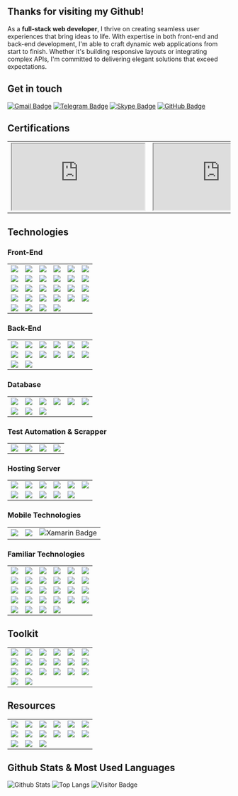 ## Thanks for visiting my Github!

As a **full-stack web developer**, I thrive on creating seamless user experiences that bring ideas to life. With expertise in both front-end and back-end development, I'm able to craft dynamic web applications from start to finish. Whether it's building responsive layouts or integrating complex APIs, I'm committed to delivering elegant solutions that exceed expectations.

## Get in touch

[![Gmail Badge](https://img.shields.io/badge/luckydevn16@gmail.com-EA4335?logo=gmail&logoColor=fff&style=flat)](mailto:luckydevn16@gmail.com)
[![Telegram Badge](https://img.shields.io/badge/luckydevn16-26A5E4?logo=telegram&logoColor=fff&style=flat)](https://t.me/luckydevn16)
[![Skype Badge](https://img.shields.io/badge/-luckydevn16-00AFF0?logo=skype&logoColor=fff&style=flat)](https://join.skype.com/invite/vrb1Ds8a7YFK)
[![GitHub Badge](https://img.shields.io/badge/luckydevn16-181717?logo=github&logoColor=fff&style=flat)](https://github.com/luckydevn16)

## Certifications

<table>
    <tr>
        <td align="center">
            <iframe src="https://www.hackerrank.com/certificates/iframe/8eec68c6aae6"></iframe>
        </td>
        <td align="center">
            <iframe src="https://www.hackerrank.com/certificates/iframe/5aba3d55ef5a"></iframe>
        </td>
        <td align="center">
            <iframe src="https://www.hackerrank.com/certificates/iframe/6908600828c6"></iframe>
        </td>
        <td align="center">
            <iframe src="https://www.hackerrank.com/certificates/iframe/58f678c2087a"></iframe>
        </td>
        <td align="center">
            <iframe src="https://www.hackerrank.com/certificates/iframe/c93c60328b76"></iframe>
        </td>
    </tr>
</table>


## Technologies

### Front-End
<table>
    <tr>
        <td align="center">
            <img src="https://img.shields.io/badge/HTML5-E34F26?logo=html5&logoColor=fff&style=flat" />
        </td>
        <td align="center">
            <img src="https://img.shields.io/badge/CSS3-1572B6?logo=css3&logoColor=fff&style=flat" />
        </td>
        <td align="center">
            <img src="https://img.shields.io/badge/JavaScript-F7DF1E?logo=javascript&logoColor=000&style=flat" />
        </td>
        <td align="center">
            <img src="https://img.shields.io/badge/TypeScript-3178C6?logo=typescript&logoColor=fff&style=flat" />
        </td>
        <td align="center">
            <img src="https://img.shields.io/badge/Sass-C69?logo=sass&logoColor=fff&style=flat" />
        </td>
        <td align="center">
            <img src="https://img.shields.io/badge/Less-1D365D?logo=less&logoColor=fff&style=flat" />
        </td>
    </tr>
    <tr>
        <td align="center">
            <img src="https://img.shields.io/badge/jQuery-0769AD?logo=jquery&logoColor=fff&style=flat" />
        </td>
        <td align="center">
            <img src="https://img.shields.io/badge/Bootstrap-7952B3?logo=bootstrap&logoColor=fff&style=flat" />
        </td>
        <td align="center">
            <img src="https://img.shields.io/badge/React-61DAFB?logo=react&logoColor=000&style=flat" />
        </td>
        <td align="center">
            <img src="https://img.shields.io/badge/Recoil-3578E5?logo=recoil&logoColor=fff&style=flat" />
        </td>
        <td align="center">
            <img src="https://img.shields.io/badge/Redux-764ABC?logo=redux&logoColor=fff&style=flat" />
        </td>
        <td align="center">
            <img src="https://img.shields.io/badge/Gatsby-639?logo=gatsby&logoColor=fff&style=flat" />
        </td>
    </tr>
    <tr>
        <td align="center">
            <img src="https://img.shields.io/badge/Next.js-000?logo=nextdotjs&logoColor=fff&style=flat" />
        </td>
        <td align="center">
            <img src="https://img.shields.io/badge/Vue.js-4FC08D?logo=vuedotjs&logoColor=fff&style=flat" />
        </td>
        <td align="center">
            <img src="https://img.shields.io/badge/Vuetify-1867C0?logo=vuetify&logoColor=fff&style=flat" />
        </td>
        <td align="center">
            <img src="https://img.shields.io/badge/Quasar-050A14?logo=quasar&logoColor=fff&style=flat" />
        </td>
        <td align="center">
            <img src="https://img.shields.io/badge/Nuxt.js-00DC82?logo=nuxtdotjs&logoColor=fff&style=flat" />
        </td>
        <td align="center">
            <img src="https://img.shields.io/badge/Angular-DD0031?logo=angular&logoColor=fff&style=flat" />
        </td>
    </tr>
    <tr>
        <td align="center">
            <img src="https://img.shields.io/badge/Backbone.js-0071B5?logo=backbonedotjs&logoColor=fff&style=flat" />
        </td>
        <td align="center">
            <img src="https://img.shields.io/badge/Ember.js-E04E39?logo=emberdotjs&logoColor=fff&style=flat" />
        </td>
        <td align="center">
            <img src="https://img.shields.io/badge/Handlebars.js-000?logo=handlebarsdotjs&logoColor=fff&style=flat" />
        </td>
        <td align="center">
            <img src="https://img.shields.io/badge/Tailwind-06B6D4?logo=tailwindcss&logoColor=fff&style=flat" />
        </td>
        <td align="center">
            <img src="https://img.shields.io/badge/MUI-007FFF?logo=mui&logoColor=fff&style=flat" />
        </td>
        <td align="center">
            <img src="https://img.shields.io/badge/Chakra%20UI-319795?logo=chakraui&logoColor=fff&style=flat" />
        </td>
    </tr>
    <tr>
        <td align="center">
            <img src="https://img.shields.io/badge/Ant%20Design-0170FE?logo=antdesign&logoColor=fff&style=flat" />
        </td>
        <td align="center">
            <img src="https://img.shields.io/badge/Blueprint-137CBD?logo=blueprint&logoColor=fff&style=flat" />
        </td>
        <td align="center">
            <img src="https://img.shields.io/badge/Vite-646CFF?logo=vite&logoColor=fff&style=flat" />
        </td>
        <td align="center">
            <img src="https://img.shields.io/badge/CRA-09D3AC?logo=createreactapp&logoColor=fff&style=flat" />
        </td>
    </tr>
</table>

### Back-End
<table>
    <tr>
        <td align="center">
            <img src="https://img.shields.io/badge/PHP-777BB4?logo=php&logoColor=fff&style=flat" />
        </td>
        <td align="center">
            <img src="https://img.shields.io/badge/CodeIgniter-EF4223?logo=codeigniter&logoColor=fff&style=flat" />
        </td>
        <td align="center">
            <img src="https://img.shields.io/badge/Symfony-000?logo=symfony&logoColor=fff&style=flat" />
        </td>
        <td align="center">
            <img src="https://img.shields.io/badge/Laravel-FF2D20?logo=laravel&logoColor=fff&style=flat" />
        </td>
        <td align="center">
            <img src="https://img.shields.io/badge/Python-3776AB?logo=python&logoColor=fff&style=flat" />
        </td>
        <td align="center">
            <img src="https://img.shields.io/badge/Django-092E20?logo=django&logoColor=fff&style=flat" />
        </td>
    </tr>
    <tr>
        <td align="center">
            <img src="https://img.shields.io/badge/Flask-000?logo=flask&logoColor=fff&style=flat" />
        </td>
        <td align="center">
            <img src="https://img.shields.io/badge/Node.js-393?logo=nodedotjs&logoColor=fff&style=flat" />
        </td>
        <td align="center">
            <img src="https://img.shields.io/badge/Express-000?logo=express&logoColor=fff&style=flat" />
        </td>
        <td align="center">
            <img src="https://img.shields.io/badge/Java-E34A86?style=flat-square&logo=java" />
        </td>
        <td align="center">
            <img src="https://img.shields.io/badge/Spring-6DB33F?logo=spring&logoColor=fff&style=flat" />
        </td>
        <td align="center">
            <img src="https://img.shields.io/badge/Spring%20Boot-6DB33F?logo=springboot&logoColor=fff&style=flat" />
        </td>
    </tr>
    <tr>
        <td align="center">
            <img src="https://img.shields.io/badge/Hibernate-59666C?logo=hibernate&logoColor=fff&style=flat" />
        </td>
        <td align="center">
            <img src="https://img.shields.io/badge/Prisma-2D3748?logo=prisma&logoColor=fff&style=flat" />
        </td>
    </tr>
</table>

### Database
<table>
    <tr>
        <td align="center">
            <img src="https://img.shields.io/badge/MySQL-4479A1?logo=mysql&logoColor=fff&style=flat" />
        </td>
        <td align="center">
            <img src="https://img.shields.io/badge/MariaDB-003545?logo=mariadb&logoColor=fff&style=flat" />
        </td>
        <td align="center">
            <img src="https://img.shields.io/badge/PostgreSQL-4169E1?logo=postgresql&logoColor=fff&style=flat" />
        </td>
        <td align="center">
            <img src="https://img.shields.io/badge/MongoDB-47A248?logo=mongodb&logoColor=fff&style=flat" />
        </td>
        <td align="center">
            <img src="https://img.shields.io/badge/SQLite-003B57?logo=sqlite&logoColor=fff&style=flat" />
        </td>
        <td align="center">
            <img src="https://img.shields.io/badge/Firebase-FFCA28?logo=firebase&logoColor=000&style=flat" />
        </td>
    </tr>
    <tr>
        <td align="center">
            <img src="https://img.shields.io/badge/-Redis-black?style=flat-square&logo=Redis" />
        </td>
        <td align="center">
            <img src="https://img.shields.io/badge/Supabase-3FCF8E?logo=supabase&logoColor=fff&style=flat" />
        </td>
        <td align="center">
            <img src="https://img.shields.io/badge/Amazon%20DynamoDB-4053D6?logo=amazondynamodb&logoColor=fff&style=flat" />
        </td>
    </tr>
</table>

### Test Automation & Scrapper
<table>
    <tr>
        <td align="center">
            <img src="https://img.shields.io/badge/Cypress-17202C?logo=cypress&logoColor=fff&style=flat" />
        </td>
        <td align="center">
            <img src="https://img.shields.io/badge/Playwright-2EAD33?logo=playwright&logoColor=fff&style=flat" />
        </td>
        <td align="center">
            <img src="https://img.shields.io/badge/Puppeteer-40B5A4?logo=puppeteer&logoColor=fff&style=flat" />
        </td>
        <td align="center">
            <img src="https://img.shields.io/badge/Selenium-43B02A?logo=selenium&logoColor=fff&style=flat" />
        </td>
    </tr>
</table>

### Hosting Server
<table>
    <tr>
        <td align="center">
            <img src="https://img.shields.io/badge/Amazon%20AWS-232F3E?logo=amazonaws&logoColor=fff&style=flat" />
        </td>
        <td align="center">
            <img src="https://img.shields.io/badge/Amazon%20EC2-F90?logo=amazonec2&logoColor=fff&style=flat" />
        </td>
        <td align="center">
            <img src="https://img.shields.io/badge/Amazon%20S3-569A31?logo=amazons3&logoColor=fff&style=flat" />
        </td>        
        <td align="center">
            <img src="https://img.shields.io/badge/Amazon%20AWS-232F3E?style=flat-square&logo=amazon-aws" />
        </td>
        <td align="center">
            <img src="https://img.shields.io/badge/Microsoft%20Azure-232F7E?style=flat-square&logo=microsoft-azure" />
        </td>
        <td align="center">
            <img src="https://img.shields.io/badge/Google%20Cloud-black?style=flat-square&logo=google-cloud" />
        </td>
    </tr>
    <tr>
        <td align="center">
            <img src="https://img.shields.io/badge/GoDaddy-1BDBDB?logo=godaddy&logoColor=000&style=flat" />
        </td>
        <td align="center">
            <img src="https://img.shields.io/badge/-Digital%20Ocean-darkblue?style=flat-square&logo=digitalocean" />
        </td>
        <td align="center">
            <img src="https://img.shields.io/badge/Plesk-52BBE6?logo=plesk&logoColor=fff&style=flat" />
        </td>
        <td align="center">
            <img src="https://img.shields.io/badge/cPanel-FF6C2C?logo=cpanel&logoColor=fff&style=flat" />
        </td>
        <td align="center">
            <img src="https://img.shields.io/badge/NGINX-009639?logo=nginx&logoColor=fff&style=flat" />
        </td>
    </tr>
</table>

### Mobile Technologies
<table>
    <tr>
        <td align="center">
            <img src="https://img.shields.io/badge/Flutter-02569B?logo=flutter&logoColor=fff&style=flat" />
        </td>
        <td align="center">
            <img src="https://img.shields.io/badge/Ionic-3880FF?logo=ionic&logoColor=fff&style=flat" />
        </td>
        <td align="center">
            <img src="https://img.shields.io/badge/Xamarin-3498DB?logo=xamarin&logoColor=fff&style=flat" alt="Xamarin Badge">
        </td>
    </tr>
</table>

### Familiar Technologies
<table>
    <tr>
        <td align="center">
            <img src="https://img.shields.io/badge/npm-CB3837?logo=npm&logoColor=fff&style=flat" />
        </td>
        <td align="center">
            <img src="https://img.shields.io/badge/Yarn-2C8EBB?logo=yarn&logoColor=fff&style=flat" />
        </td>
        <td align="center">
            <img src="https://img.shields.io/badge/Composer-885630?logo=composer&logoColor=fff&style=flat" />
        </td>
        <td align="center">
            <img src="https://img.shields.io/badge/Electron-47848F?logo=electron&logoColor=fff&style=flat" />
        </td>
        <td align="center">
            <img src="https://img.shields.io/badge/Google%20Maps-4285F4?logo=googlemaps&logoColor=fff&style=flat" />
        </td>
        <td align="center">
            <img src="https://img.shields.io/badge/Leaflet-199900?logo=leaflet&logoColor=fff&style=flat" />
        </td>
    </tr>
    <tr>
        <td align="center">
            <img src="https://img.shields.io/badge/Mapbox-000?logo=mapbox&logoColor=fff&style=flat" />
        </td>
        <td align="center">
            <img src="https://img.shields.io/badge/-Docker-black?style=flat-square&logo=docker" />
        </td>
        <td align="center">
            <img src="https://img.shields.io/badge/Axios-5A29E4?logo=axios&logoColor=fff&style=flat" />
        </td>
        <td align="center">
            <img src="https://img.shields.io/badge/GraphQL-E10098?logo=graphql&logoColor=fff&style=flat" />
        </td>
        <td align="center">
            <img src="https://img.shields.io/badge/Babel-F9DC3E?logo=babel&logoColor=000&style=flat" />
        </td>
        <td align="center">
            <img src="https://img.shields.io/badge/Celery-37814A?logo=celery&logoColor=fff&style=flat" />
        </td>
    </tr>
    <tr>
        <td align="center">
            <img src="https://img.shields.io/badge/ESLint-4B32C3?logo=eslint&logoColor=fff&style=flat" />
        </td>
        <td align="center">
            <img src="https://img.shields.io/badge/FastAPI-009688?logo=fastapi&logoColor=fff&style=flat" />
        </td>
        <td align="center">
            <img src="https://img.shields.io/badge/Hotjar-FD3A5C?logo=hotjar&logoColor=fff&style=flat" />
        </td>
        <td align="center">
            <img src="https://img.shields.io/badge/HubSpot-FF7A59?logo=hubspot&logoColor=fff&style=flat" />
        </td>
        <td align="center">
            <img src="https://img.shields.io/badge/i18next-26A69A?logo=i18next&logoColor=fff&style=flat" />
        </td>
        <td align="center">
            <img src="https://img.shields.io/badge/Lighthouse-F44B21?logo=lighthouse&logoColor=fff&style=flat" />
        </td>
    </tr>
    <tr>
        <td align="center">
            <img src="https://img.shields.io/badge/Lodash-3492FF?logo=lodash&logoColor=fff&style=flat" />
        </td>
        <td align="center">
            <img src="https://img.shields.io/badge/Apache-D22128?logo=apache&logoColor=fff&style=flat" />
        </td>
        <td align="center">
            <img src="https://img.shields.io/badge/-ElasticSearch-005571?style=flat-square&logo=elasticsearch" />
        </td>
        <td align="center">
            <img src="https://img.shields.io/badge/Swagger-85EA2D?logo=swagger&logoColor=000&style=flat" />
        </td>
        <td align="center">
            <img src="https://img.shields.io/badge/Twilio-F22F46?logo=twilio&logoColor=fff&style=flat" />
        </td>
        <td align="center">
            <img src="https://img.shields.io/badge/Web3.js-F16822?logo=web3dotjs&logoColor=fff&style=flat" />
        </td>
    </tr>
    <tr>
        <td align="center">
            <img src="https://img.shields.io/badge/Solidity-363636?logo=solidity&logoColor=fff&style=flat" />
        </td>
        <td align="center">
            <img src="https://img.shields.io/badge/WebRTC-333?logo=webrtc&logoColor=fff&style=flat" />
        </td>
        <td align="center">
            <img src="https://img.shields.io/badge/Zapier-FF4F00?logo=zapier&logoColor=fff&style=flat" />
        </td>
        <td align="center">
            <img src="https://img.shields.io/badge/Anaconda-44A833?logo=anaconda&logoColor=fff&style=flat" />
        </td>
    </tr>
</table>

## Toolkit

<table>
    <tr>
        <td align="center">
            <img src="https://img.shields.io/badge/Git-F05032?logo=git&logoColor=fff&style=flat" />
        </td>
        <td align="center">
            <img src="https://img.shields.io/badge/GitHub-181717?logo=github&logoColor=fff&style=flat" />
        </td>
        <td align="center">
            <img src="https://img.shields.io/badge/GitLab-FC6D26?logo=gitlab&logoColor=fff&style=flat" />
        </td>
        <td align="center">
            <img src="https://img.shields.io/badge/Google%20Docs-4285F4?logo=googledocs&logoColor=fff&style=flat" />
        </td>
        <td align="center">
            <img src="https://img.shields.io/badge/Google%20Drive-4285F4?logo=googledrive&logoColor=fff&style=flat" />
        </td>
        <td align="center">
            <img src="https://img.shields.io/badge/Google%20Sheets-34A853?logo=googlesheets&logoColor=fff&style=flat" />
        </td>
    </tr>
    <tr>
        <td align="center">
            <img src="https://img.shields.io/badge/Slack-4A154B?logo=slack&logoColor=fff&style=flat" />
        </td>
        <td align="center">
            <img src="https://img.shields.io/badge/Trello-0052CC?logo=trello&logoColor=fff&style=flat" />
        </td>
        <td align="center">
            <img src="https://img.shields.io/badge/Jira-0052CC?logo=jira&logoColor=fff&style=flat" />
        </td>
        <td align="center">
            <img src="https://img.shields.io/badge/Bitbucket-0052CC?logo=bitbucket&logoColor=fff&style=flat" />
        </td>
        <td align="center">
            <img src="https://img.shields.io/badge/Figma-F24E1E?logo=figma&logoColor=fff&style=flat" />
        </td>
        <td align="center">
            <img src="https://img.shields.io/badge/Adobe%20XD-FF61F6?logo=adobexd&logoColor=fff&style=flat" />
        </td>
    </tr>
    <tr>
        <td align="center">
            <img src="https://img.shields.io/badge/Adobe%20Photoshop-31A8FF?logo=adobephotoshop&logoColor=fff&style=flat" />
        </td>
        <td align="center">
            <img src="https://img.shields.io/badge/CodePen-000?logo=codepen&logoColor=fff&style=flat" />
        </td>
        <td align="center">
            <img src="https://img.shields.io/badge/CodeSandbox-151515?logo=codesandbox&logoColor=fff&style=flat" />
        </td>
        <td align="center">
            <img src="https://img.shields.io/badge/VS%20Code-007ACC?logo=visualstudiocode&logoColor=fff&style=flat" />
        </td>
        <td align="center">
            <img src="https://img.shields.io/badge/Visual%20Studio-5C2D91?logo=visualstudio&logoColor=fff&style=flat" />
        </td>
        <td align="center">
            <img src="https://img.shields.io/badge/JetBrains-000?logo=jetbrains&logoColor=fff&style=flat" />
        </td>
    </tr>
    <tr>
        <td align="center">
            <img src="https://img.shields.io/badge/Deno-000?logo=deno&logoColor=fff&style=flat" />
        </td>
        <td align="center">
            <img src="https://img.shields.io/badge/Joplin-1071D3?logo=joplin&logoColor=fff&style=flat" />
        </td>
    </tr>
</table>

## Resources

<table>
    <tr>
        <td align="center">
            <img src="https://img.shields.io/badge/Medium-000?logo=medium&logoColor=fff&style=flat" />
        </td>
        <td align="center">
            <img src="https://img.shields.io/badge/dev.to-0A0A0A?logo=devdotto&logoColor=fff&style=flat" />
        </td>
        <td align="center">
            <img src="https://img.shields.io/badge/MDN%20Web%20Docs-000?logo=mdnwebdocs&logoColor=fff&style=flat" />
        </td>
        <td align="center">
            <img src="https://img.shields.io/badge/GeeksforGeeks-2F8D46?logo=geeksforgeeks&logoColor=fff&style=flat" />
        </td>
        <td align="center">
            <img src="https://img.shields.io/badge/Ask%20Ubuntu-DC461D?logo=askubuntu&logoColor=fff&style=flat" />
        </td>
        <td align="center">
            <img src="https://img.shields.io/badge/roadmap.sh-000?logo=roadmapdotsh&logoColor=fff&style=flat" />
        </td>
    </tr>
    <tr>
        <td align="center">
            <img src="https://img.shields.io/badge/Read%20the%20Docs-8CA1AF?logo=readthedocs&logoColor=fff&style=flat" />
        </td>
        <td align="center">
            <img src="https://img.shields.io/badge/Udemy-A435F0?logo=udemy&logoColor=fff&style=flat" />
        </td>
        <td align="center">
            <img src="https://img.shields.io/badge/SitePoint-258AAF?logo=sitepoint&logoColor=fff&style=flat" />
        </td>
        <td align="center">
            <img src="https://img.shields.io/badge/egghead-FCFBFA?logo=egghead&logoColor=000&style=flat" />
        </td>
        <td align="center">
            <img src="https://img.shields.io/badge/Stack%20Overflow-F58025?logo=stackoverflow&logoColor=fff&style=flat" />
        </td>
        <td align="center">
            <img src="https://img.shields.io/badge/Stack%20Exchange-1E5397?logo=stackexchange&logoColor=fff&style=flat" />
        </td>
    </tr>
    <tr>
        <td align="center">
            <img src="https://img.shields.io/badge/StackBlitz-1269D3?logo=stackblitz&logoColor=fff&style=flat" />
        </td>
        <td align="center">
            <img src="https://img.shields.io/badge/StackShare-0690FA?logo=stackshare&logoColor=fff&style=flat" />
        </td>
        <td align="center">
            <img src="https://img.shields.io/badge/Toptal-3863A0?logo=toptal&logoColor=fff&style=flat" />
        </td>
    </tr>
</table>

## Github Stats & Most Used Languages

![Github Stats](https://github-readme-stats.vercel.app/api?username=jakearchibald&count_private=true&show_icons=true&include_all_commits=true&custom_title=luckydevn16's%20Github%20Stats)
![Top Langs](https://github-readme-stats.vercel.app/api/top-langs/?username=jakearchibald&hide=TeX&layout=compact)
![Visitor Badge](https://visitor-badge.laobi.icu/badge?page_id=luckydevn16.luckydevn16)
